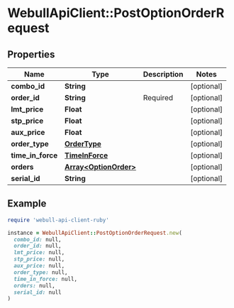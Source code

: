 # WebullApiClient::PostOptionOrderRequest

## Properties

| Name | Type | Description | Notes |
| ---- | ---- | ----------- | ----- |
| **combo_id** | **String** |  | [optional] |
| **order_id** | **String** | Required | [optional] |
| **lmt_price** | **Float** |  | [optional] |
| **stp_price** | **Float** |  | [optional] |
| **aux_price** | **Float** |  | [optional] |
| **order_type** | [**OrderType**](OrderType.md) |  | [optional] |
| **time_in_force** | [**TimeInForce**](TimeInForce.md) |  | [optional] |
| **orders** | [**Array&lt;OptionOrder&gt;**](OptionOrder.md) |  | [optional] |
| **serial_id** | **String** |  | [optional] |

## Example

```ruby
require 'webull-api-client-ruby'

instance = WebullApiClient::PostOptionOrderRequest.new(
  combo_id: null,
  order_id: null,
  lmt_price: null,
  stp_price: null,
  aux_price: null,
  order_type: null,
  time_in_force: null,
  orders: null,
  serial_id: null
)
```

